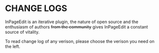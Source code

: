 # CHANGE LOGS

InPageEdit is an iterative plugin, the nature of open source and the enthusiasm of authors ~~from the community~~ gives InPageEdit a constant source of vitality.

To read change log of any verison, please choose the verison you need on the left.
